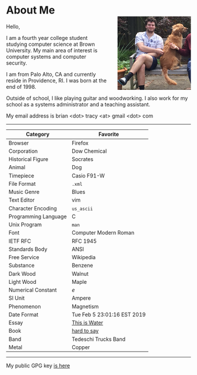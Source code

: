 # About Me

Hello,

<img style="float:right;display:block;margin-top:-50px;margin-left:2em;" src="/images/about_image.png" width="200" height="200">

I am a fourth year college student studying computer science at Brown University.
My main area of interest is computer systems and computer security.

I am from Palo Alto, CA and currently reside in Providence, RI. I was born at the end of 1998.

Outside of school, I like playing guitar and woodworking. I also work for my
school as a systems administrator and a teaching assistant.

My email address is brian &lt;dot&gt; tracy &lt;at&gt; gmail &lt;dot&gt; com

---

| Category | Favorite |
|----------|----------|
| Browser | Firefox |
| Corporation | Dow Chemical |
| Historical Figure | Socrates |
| Animal | Dog |
| Timepiece | Casio F91-W |
| File Format | `.xml` |
| Music Genre | Blues |
| Text Editor | vim |
| Character Encoding | `us_ascii` |
| Programming Language | C |
| Unix Program | `man` |
| Font | Computer Modern Roman |
| IETF RFC | RFC 1945 |
| Standards Body | ANSI |
| Free Service | Wikipedia |
| Substance | Benzene |
| Dark Wood | Walnut |
| Light Wood | Maple |
| Numerical Constant | *e* |
| SI Unit | Ampere |
| Phenomenon | Magnetism |
| Date Format | Tue Feb 5 23:01:16 EST 2019 |
| Essay | [This is Water](/resources/this_is_water.pdf) |
| Book | [hard to say](/books.html) |
| Band | Tedeschi Trucks Band |
| Metal | Copper |

---

My public GPG key [is here](/resources/briantracy_gpg.txt)


